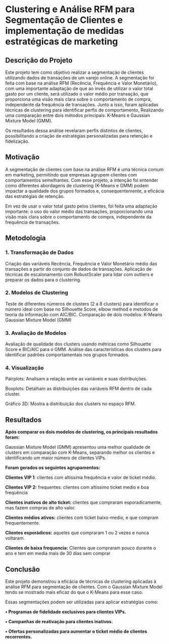 # **Clustering e Análise RFM para Segmentação de Clientes e implementação de medidas estratégicas de marketing**
## Descrição do Projeto
Este projeto tem como objetivo realizar a segmentação de clientes utilizando dados de transações de um varejo online. A segmentação foi feita com base na análise RFM (Recência, Frequência e Valor Monetário), com uma importante adaptação de que ao invés de utilizar o valor total gasto por um cliente, será utilizado o valor médio por transação, que proporciona uma visão mais clara sobre o comportamento de compra, independente da frequência de transações. Junto a isso, foram aplicadas técnicas de clustering para identificar perfis de comportamento, Realizando uma comparação entre dois métodos principais: K-Means e Gaussian Mixture Model (GMM).

Os resultados dessa análise revelaram perfis distintos de clientes, possibilitando a criação de estratégias personalizadas para retenção e fidelização.

## Motivação
A segmentação de clientes com base na análise RFM é uma técnica comum em marketing, permitindo que empresas agrupem clientes com comportamentos semelhantes. Com esse projeto, a intenção foi entender como diferentes abordagens de clustering (K-Means e GMM) podem impactar a qualidade dos grupos formados e, consequentemente, a eficácia das estratégias de retenção.

Em vez de usar o valor total gasto pelos clientes, foi feita uma adaptação importante: o uso do valor médio das transações, proporcionando uma visão mais clara sobre o comportamento de compra, independente da frequência de transações.

## Metodologia
### 1. Transformação de Dados
Criação das variáveis Recência, Frequência e Valor Monetário médio das transações a partir do conjunto de dados de transações.
Aplicação de técnicas de escalonamento com RobustScaler para lidar com outliers e preparar os dados para o clustering.
### 2. Modelos de Clustering
Teste de diferentes números de clusters (2 a 8 clusters) para identificar o número ideal com base no Silhouette Score, elbow method e metodos de teoria da informação com AIC/BIC.
Comparação de dois modelos:
K-Means
Gaussian Mixture Model (GMM)
### 3. Avaliação de Modelos
Avaliação de qualidade dos clusters usando métricas como Silhouette Score e BIC/AIC para o GMM.
Análise das características dos clusters para identificar padrões comportamentais nos grupos formados.
### 4. Visualização
Pairplots: Analisam a relação entre as variáveis e suas distribuições.

Boxplots: Detalham as distribuições das variáveis RFM dentro de cada cluster.

Gráfico 3D: Mostra a distribuição dos clusters no espaço RFM.


## Resultados
**Após comparar os dois modelos de clustering, os principais resultados foram:**

Gaussian Mixture Model (GMM) apresentou uma melhor qualidade de clusters em comparação com K-Means, separando melhor os clientes e identificando um maior número de clientes VIPs.

**Foram gerados os seguintes agrupamentos:**

**Clientes VIP 1**: clientes com altissima frequência e valor de ticket médio.

**Clientes VIP 2:** frequentes: clientes com altissimo ticket medio e boa frequência

**Clientes inativos de alto ticket:** clientes que compraram esporadicamente, mas fazem compras de alto valor.

**Clientes médios ativos:** clientes com ticket baixo-medio, e que compram frequentemente.

**Clientes esporádicos:** aqueles que compraram 1 ou 2 vezes e nunca voltaram.

**Clientes de baixa frequencia:** Clientes que compraram pouco durante o ano e tem em media mais de 30 dias sem comprar


## Conclusão
Este projeto demonstrou a eficácia de técnicas de clustering aplicadas à análise RFM para segmentação de clientes. Com o Gaussian Mixture Model tendo se mostrado mais eficaz do que o K-Means para esse caso. 

Essas segmentações podem ser utilizadas para aplicar estratégias como:

**• Programas de fidelidade exclusivos para clientes VIPs.**

**• Campanhas de reativação para clientes inativos.**

**• Ofertas personalizadas para aumentar o ticket médio de clientes recorrentes.**
